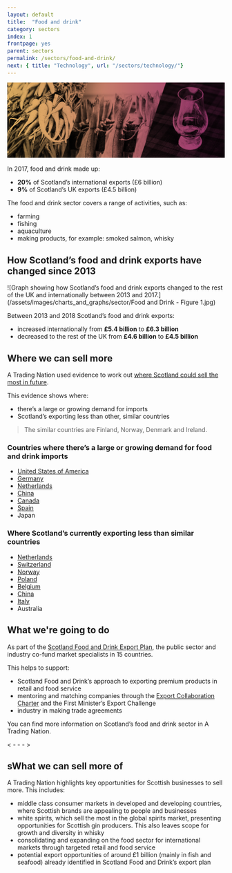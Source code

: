 ```yaml
---
layout: default
title:  "Food and drink"
category: sectors
index: 1
frontpage: yes
parent: sectors
permalink: /sectors/food-and-drink/
next: { title: "Technology", url: "/sectors/technology/"}
---
```


![An image of food and drink depicting the food and drink sector](/assets/images/sector_photography/food-and-drink.png)

In 2017, food and drink made up:

* **20%** of Scotland’s international exports (£6 billion)
* **9%** of Scotland’s UK exports (£4.5 billion)

The food and drink sector covers a range of activities, such as:

* farming
* fishing
* aquaculture
* making products, for example: smoked salmon, whisky


## How Scotland’s food and drink exports have changed since 2013
![Graph showing how Scotland’s food and drink exports changed to the rest of the UK and internationally between 2013 and 2017.](/assets/images/charts_and_graphs/sector/Food and Drink - Figure 1.jpg)

Between 2013 and 2018 Scotland’s food and drink exports:

* increased internationally from **£5.4 billion** to **£6.3 billion**
* decreased to the rest of the UK from **£4.6 billion** to **£4.5 billion**


## Where we can sell more

A Trading Nation used evidence to work out [where Scotland could sell the most in future](https://tradingnation.mygov.scot/where-things-are-being-bought/).

This evidence shows where:

* there’s a large or growing demand for imports
* Scotland’s exporting less than other, similar countries

> The similar countries are Finland, Norway, Denmark and Ireland.

### Countries where there’s a large or growing demand for food and drink imports

* [United States of America](https://tradingnation.mygov.scot/country-profiles/usa/)
* [Germany](https://tradingnation.mygov.scot/country-profiles/germany/)
* [Netherlands](https://tradingnation.mygov.scot/country-profiles/netherlands/)
* [China](https://tradingnation.mygov.scot/country-profiles/china/)
* [Canada](https://tradingnation.mygov.scot/country-profiles/canada/)
* [Spain](https://tradingnation.mygov.scot/country-profiles/spain/)
* Japan

### Where Scotland’s currently exporting less than similar countries

* [Netherlands](https://tradingnation.mygov.scot/country-profiles/netherlands/)
* [Switzerland](https://tradingnation.mygov.scot/country-profiles/switzerland/)
* [Norway](https://tradingnation.mygov.scot/country-profiles/norway/)
* [Poland](https://tradingnation.mygov.scot/country-profiles/poland/)
* [Belgium](https://tradingnation.mygov.scot/country-profiles/belgium/)
* [China](https://tradingnation.mygov.scot/country-profiles/china/)
* [Italy](https://tradingnation.mygov.scot/country-profiles/italy/)
* Australia


## What we're going to do

As part of the [Scotland Food and Drink Export Plan](https://foodanddrink.scot/resources/publications/export-strategy/), the public sector and industry co-fund market specialists in 15 countries.

This helps to support:

* Scotland Food and Drink’s approach to exporting premium products in retail and food service
* mentoring and matching companies through the [Export Collaboration Charter](https://foodanddrink.scot/resources/publications/export-collaboration-charter/) and the First Minister’s Export Challenge
* industry in making trade agreements


You can find more information on Scotland’s food and drink sector in A Trading Nation.



< - - - >



## sWhat we can sell more of

A Trading Nation highlights key opportunities for Scottish businesses to sell more. This includes:

* middle class consumer markets in developed and developing countries, where Scottish brands are appealing to people and businesses
* white spirits, which sell the most in the global spirits market, presenting opportunities for Scottish gin producers. This also leaves scope for growth and diversity in whisky
* consolidating and expanding on the food sector for international markets through targeted retail and food service
* potential export opportunities of around £1 billion (mainly in fish and seafood) already identified in Scotland Food and Drink’s export plan
